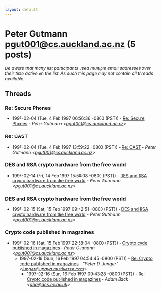 ```yaml
---
layout: default
---
```


# Peter Gutmann <pgut001@cs.auckland.ac.nz> (5 posts)

_Be aware that many list participants used multiple email addresses over their time active on the list. As such this page may not contain all threads available._

## Threads

### Re: Secure Phones
+ 1997-02-04 (Tue, 4 Feb 1997 06:56:36 -0800 (PST)) - [Re: Secure Phones](/archive/1997/02/f7728037bfbb2435d1aa346f5bce684bda413ece63749c04012d6b198350c998) - _Peter Gutmann \<pgut001@cs.auckland.ac.nz\>_

### Re: CAST
+ 1997-02-04 (Tue, 4 Feb 1997 13:59:22 -0800 (PST)) - [Re: CAST](/archive/1997/02/a9035ec9dfcde5d6237d9cb4ce5f605e064d75a55aec3235ee195a7e1881075a) - _Peter Gutmann \<pgut001@cs.auckland.ac.nz\>_

### DES and RSA crypto hardware from the free world
+ 1997-02-14 (Fri, 14 Feb 1997 15:58:08 -0800 (PST)) - [DES and RSA crypto hardware from the free world](/archive/1997/02/6dd50213fa893c08b56603de1ab26d0b1761f53e8f6704f68657ffc25b26e71b) - _Peter Gutmann \<pgut001@cs.auckland.ac.nz\>_

### DES and RSA crypto hardware from the free world
+ 1997-02-15 (Sat, 15 Feb 1997 09:42:51 -0800 (PST)) - [DES and RSA crypto hardware from the free world](/archive/1997/02/8838d3f245383f319d56281a7142718fea9177b7080ed80d8d48f4e60c3acd1d) - _Peter Gutmann \<pgut001@cs.auckland.ac.nz\>_

### Crypto code published in magazines
+ 1997-02-16 (Sat, 15 Feb 1997 22:58:04 -0800 (PST)) - [Crypto code published in magazines](/archive/1997/02/e58285089f008fabc52b6f05bbcc2db6480d0b60da3cdcdb0b2b6c212bc6e31c) - _Peter Gutmann \<pgut001@cs.auckland.ac.nz\>_
  + 1997-02-16 (Sun, 16 Feb 1997 04:54:45 -0800 (PST)) - [Re: Crypto code published in magazines](/archive/1997/02/ad3ed6cb5ccc200b80043d33e3a814b821f677d117db34292ca1d5579b21fabd) - _"Peter D. Junger" \<junger@upaya.multiverse.com\>_
    + 1997-02-16 (Sun, 16 Feb 1997 09:43:28 -0800 (PST)) - [Re: Crypto code published in magazines](/archive/1997/02/2ec27c258df88982ec2138aafb97eb01e6d3567480dc5930f7d881830638c917) - _Adam Back \<aba@dcs.ex.ac.uk\>_

